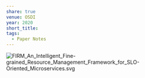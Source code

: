 ```yaml
---
share: true
venue: OSDI
year: 2020
short_title: 
tags:
  - Paper Notes
---
```



![FIRM_An_Intelligent_Fine-grained_Resource_Management_Framework_for_SLO-Oriented_Microservices.svg](attachments/FIRM_An_Intelligent_Fine-grained_Resource_Management_Framework_for_SLO-Oriented_Microservices.svg.svg)